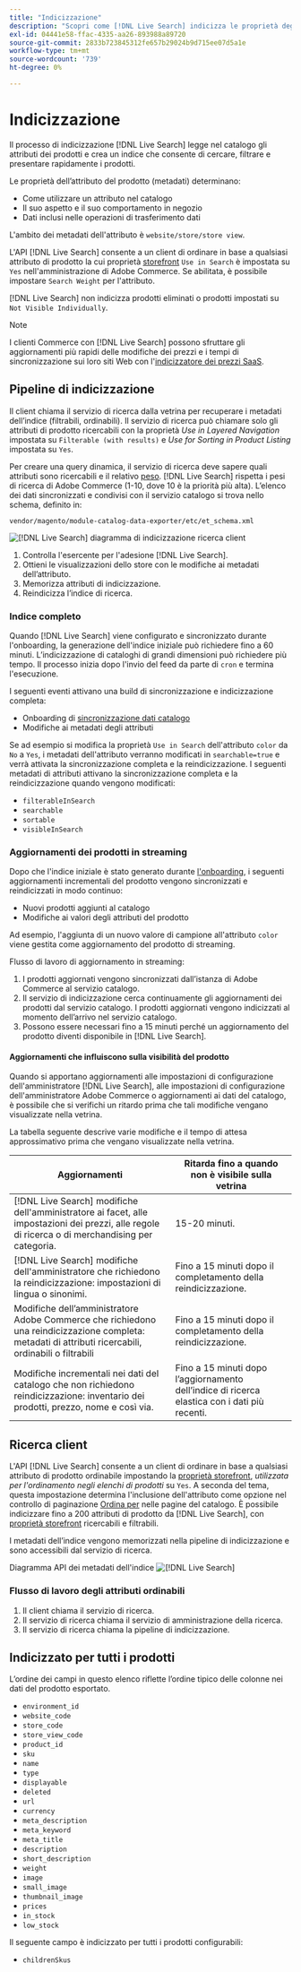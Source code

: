 ```yaml
---
title: "Indicizzazione"
description: "Scopri come [!DNL Live Search] indicizza le proprietà degli attributi del prodotto."
exl-id: 04441e58-ffac-4335-aa26-893988a89720
source-git-commit: 2833b723845312fe657b29024b9d715ee07d5a1e
workflow-type: tm+mt
source-wordcount: '739'
ht-degree: 0%

---
```


# Indicizzazione

Il processo di indicizzazione [!DNL Live Search] legge nel catalogo gli attributi dei prodotti e crea un indice che consente di cercare, filtrare e presentare rapidamente i prodotti.

Le proprietà dell’attributo del prodotto (metadati) determinano:

* Come utilizzare un attributo nel catalogo
* Il suo aspetto e il suo comportamento in negozio
* Dati inclusi nelle operazioni di trasferimento dati

L&#39;ambito dei metadati dell&#39;attributo è `website/store/store view`.

L&#39;API [!DNL Live Search] consente a un client di ordinare in base a qualsiasi attributo di prodotto la cui proprietà [storefront](https://experienceleague.adobe.com/en/docs/commerce-admin/catalog/product-attributes/product-attributes) `Use in Search` è impostata su `Yes` nell&#39;amministrazione di Adobe Commerce. Se abilitata, è possibile impostare `Search Weight` per l&#39;attributo.

[!DNL Live Search] non indicizza prodotti eliminati o prodotti impostati su `Not Visible Individually`.

>[!NOTE]
>
> I clienti Commerce con [!DNL Live Search] possono sfruttare gli aggiornamenti più rapidi delle modifiche dei prezzi e i tempi di sincronizzazione sui loro siti Web con l&#39;[indicizzatore dei prezzi SaaS](../price-index/price-indexing.md).

## Pipeline di indicizzazione

Il client chiama il servizio di ricerca dalla vetrina per recuperare i metadati dell’indice (filtrabili, ordinabili). Il servizio di ricerca può chiamare solo gli attributi di prodotto ricercabili con la proprietà *Use in Layered Navigation* impostata su `Filterable (with results)` e *Use for Sorting in Product Listing* impostata su `Yes`.

Per creare una query dinamica, il servizio di ricerca deve sapere quali attributi sono ricercabili e il relativo [peso](https://experienceleague.adobe.com/en/docs/commerce-admin/catalog/catalog/search/search-results). [!DNL Live Search] rispetta i pesi di ricerca di Adobe Commerce (1-10, dove 10 è la priorità più alta). L’elenco dei dati sincronizzati e condivisi con il servizio catalogo si trova nello schema, definito in:

`vendor/magento/module-catalog-data-exporter/etc/et_schema.xml`

![[!DNL Live Search] diagramma di indicizzazione ricerca client](assets/indexing-pipeline.svg)

1. Controlla l&#39;esercente per l&#39;adesione [!DNL Live Search].
1. Ottieni le visualizzazioni dello store con le modifiche ai metadati dell’attributo.
1. Memorizza attributi di indicizzazione.
1. Reindicizza l’indice di ricerca.

### Indice completo

Quando [!DNL Live Search] viene configurato e sincronizzato durante l&#39;onboarding, la generazione dell&#39;indice iniziale può richiedere fino a 60 minuti. L’indicizzazione di cataloghi di grandi dimensioni può richiedere più tempo. Il processo inizia dopo l&#39;invio del feed da parte di `cron` e termina l&#39;esecuzione.

I seguenti eventi attivano una build di sincronizzazione e indicizzazione completa:

* Onboarding di [sincronizzazione dati catalogo](install.md#synchronize-catalog-data)
* Modifiche ai metadati degli attributi

Se ad esempio si modifica la proprietà `Use in Search` dell&#39;attributo `color` da `No` a `Yes`, i metadati dell&#39;attributo verranno modificati in `searchable=true` e verrà attivata la sincronizzazione completa e la reindicizzazione. I seguenti metadati di attributi attivano la sincronizzazione completa e la reindicizzazione quando vengono modificati:

* `filterableInSearch`
* `searchable`
* `sortable`
* `visibleInSearch`

### Aggiornamenti dei prodotti in streaming

Dopo che l&#39;indice iniziale è stato generato durante [l&#39;onboarding](install.md#synchronize-catalog-data), i seguenti aggiornamenti incrementali del prodotto vengono sincronizzati e reindicizzati in modo continuo:

* Nuovi prodotti aggiunti al catalogo
* Modifiche ai valori degli attributi del prodotto

Ad esempio, l&#39;aggiunta di un nuovo valore di campione all&#39;attributo `color` viene gestita come aggiornamento del prodotto di streaming.

Flusso di lavoro di aggiornamento in streaming:

1. I prodotti aggiornati vengono sincronizzati dall’istanza di Adobe Commerce al servizio catalogo.
1. Il servizio di indicizzazione cerca continuamente gli aggiornamenti dei prodotti dal servizio catalogo. I prodotti aggiornati vengono indicizzati al momento dell’arrivo nel servizio catalogo.
1. Possono essere necessari fino a 15 minuti perché un aggiornamento del prodotto diventi disponibile in [!DNL Live Search].

#### Aggiornamenti che influiscono sulla visibilità del prodotto

Quando si apportano aggiornamenti alle impostazioni di configurazione dell&#39;amministratore [!DNL Live Search], alle impostazioni di configurazione dell&#39;amministratore Adobe Commerce o aggiornamenti ai dati del catalogo, è possibile che si verifichi un ritardo prima che tali modifiche vengano visualizzate nella vetrina.

La tabella seguente descrive varie modifiche e il tempo di attesa approssimativo prima che vengano visualizzate nella vetrina.

| Aggiornamenti | Ritarda fino a quando non è visibile sulla vetrina |
|---|---|
| [!DNL Live Search] modifiche dell&#39;amministratore ai facet, alle impostazioni dei prezzi, alle regole di ricerca o di merchandising per categoria. | 15-20 minuti. |
| [!DNL Live Search] modifiche dell&#39;amministratore che richiedono la reindicizzazione: impostazioni di lingua o sinonimi. | Fino a 15 minuti dopo il completamento della reindicizzazione. |
| Modifiche dell’amministratore Adobe Commerce che richiedono una reindicizzazione completa: metadati di attributi ricercabili, ordinabili o filtrabili | Fino a 15 minuti dopo il completamento della reindicizzazione. |
| Modifiche incrementali nei dati del catalogo che non richiedono reindicizzazione: inventario dei prodotti, prezzo, nome e così via. | Fino a 15 minuti dopo l’aggiornamento dell’indice di ricerca elastica con i dati più recenti. |

## Ricerca client

L&#39;API [!DNL Live Search] consente a un client di ordinare in base a qualsiasi attributo di prodotto ordinabile impostando la [proprietà storefront](https://experienceleague.adobe.com/en/docs/commerce-admin/catalog/product-attributes/product-attributes), *utilizzata per l&#39;ordinamento negli elenchi di prodotti* su `Yes`. A seconda del tema, questa impostazione determina l&#39;inclusione dell&#39;attributo come opzione nel controllo di paginazione [Ordina per](https://experienceleague.adobe.com/en/docs/commerce-admin/catalog/catalog/navigation/navigation) nelle pagine del catalogo. È possibile indicizzare fino a 200 attributi di prodotto da [!DNL Live Search], con [proprietà storefront](https://experienceleague.adobe.com/en/docs/commerce-admin/catalog/product-attributes/product-attributes) ricercabili e filtrabili.

I metadati dell’indice vengono memorizzati nella pipeline di indicizzazione e sono accessibili dal servizio di ricerca.

Diagramma API dei metadati dell&#39;indice ![[!DNL Live Search]](assets/index-metadata-api.svg)

### Flusso di lavoro degli attributi ordinabili

1. Il client chiama il servizio di ricerca.
1. Il servizio di ricerca chiama il servizio di amministrazione della ricerca.
1. Il servizio di ricerca chiama la pipeline di indicizzazione.

## Indicizzato per tutti i prodotti

L’ordine dei campi in questo elenco riflette l’ordine tipico delle colonne nei dati del prodotto esportato.

* `environment_id`
* `website_code`
* `store_code`
* `store_view_code`
* `product_id`
* `sku`
* `name`
* `type`
* `displayable`
* `deleted`
* `url`
* `currency`
* `meta_description`
* `meta_keyword`
* `meta_title`
* `description`
* `short_description`
* `weight`
* `image`
* `small_image`
* `thumbnail_image`
* `prices`
* `in_stock`
* `low_stock`

Il seguente campo è indicizzato per tutti i prodotti configurabili:

* `childrenSkus`
